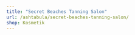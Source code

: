 ```yaml
---
title: "Secret Beaches Tanning Salon"
url: /ashtabula/secret-beaches-tanning-salon/
shop: Kosmetik
---
```

